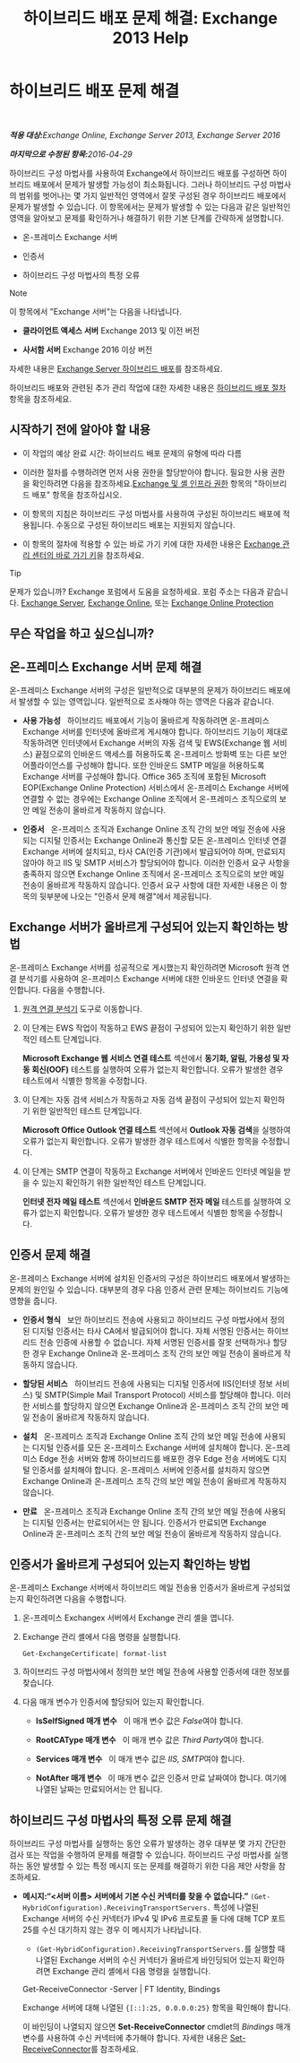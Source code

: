 ﻿---
title: '하이브리드 배포 문제 해결: Exchange 2013 Help'
TOCTitle: 하이브리드 배포 문제 해결
ms:assetid: bbae72f3-6a1e-4cbf-80da-d8f73d969c6b
ms:mtpsurl: https://technet.microsoft.com/ko-kr/library/JJ659053(v=EXCHG.150)
ms:contentKeyID: 50484638
ms.date: 01/10/2018
mtps_version: v=EXCHG.150
ms.translationtype: HT
---

# 하이브리드 배포 문제 해결

 

_<strong>적용 대상:</strong>Exchange Online, Exchange Server 2013, Exchange Server 2016_

_<strong>마지막으로 수정된 항목:</strong>2016-04-29_

하이브리드 구성 마법사를 사용하여 Exchange에서 하이브리드 배포를 구성하면 하이브리드 배포에서 문제가 발생할 가능성이 최소화됩니다. 그러나 하이브리드 구성 마법사의 범위를 벗어나는 몇 가지 일반적인 영역에서 잘못 구성된 경우 하이브리드 배포에서 문제가 발생할 수 있습니다. 이 항목에서는 문제가 발생할 수 있는 다음과 같은 일반적인 영역을 알아보고 문제를 확인하거나 해결하기 위한 기본 단계를 간략하게 설명합니다.

  - 온-프레미스 Exchange 서버

  - 인증서

  - 하이브리드 구성 마법사의 특정 오류


> [!NOTE]
> 이 항목에서 "Exchange 서버"는 다음을 나타냅니다. 
> <UL>
> <LI>
> <P><STRONG>클라이언트 액세스 서버</STRONG> Exchange 2013 및 이전 버전</P>
> <LI>
> <P><STRONG>사서함 서버</STRONG> Exchange 2016 이상 버전</P></LI></UL>



자세한 내용은 [Exchange Server 하이브리드 배포](exchange-server-hybrid-deployments-exchange-2013-help.md)를 참조하세요.

하이브리드 배포와 관련된 추가 관리 작업에 대한 자세한 내용은 [하이브리드 배포 절차](hybrid-deployment-procedures-exchange-2013-help.md) 항목을 참조하세요.

## 시작하기 전에 알아야 할 내용

  - 이 작업의 예상 완료 시간: 하이브리드 배포 문제의 유형에 따라 다름

  - 이러한 절차를 수행하려면 먼저 사용 권한을 할당받아야 합니다. 필요한 사용 권한을 확인하려면 다음을 참조하세요.[Exchange 및 셸 인프라 권한](https://technet.microsoft.com/ko-kr/library/dd638114\(v=exchg.150\)) 항목의 "하이브리드 배포" 항목을 참조하십시오.

  - 이 항목의 지침은 하이브리드 구성 마법사를 사용하여 구성된 하이브리드 배포에 적용됩니다. 수동으로 구성된 하이브리드 배포는 지원되지 않습니다.

  - 이 항목의 절차에 적용할 수 있는 바로 가기 키에 대한 자세한 내용은 [Exchange 관리 센터의 바로 가기 키](https://technet.microsoft.com/ko-kr/library/jj150484\(v=exchg.150\))을 참조하세요.


> [!TIP]
> 문제가 있습니까? Exchange 포럼에서 도움을 요청하세요. 포럼 주소는 다음과 같습니다. <A href="https://go.microsoft.com/fwlink/p/?linkid=60612">Exchange Server</A>, <A href="https://go.microsoft.com/fwlink/p/?linkid=267542">Exchange Online</A>, 또는 <A href="https://go.microsoft.com/fwlink/p/?linkid=285351">Exchange Online Protection</A>



## 무슨 작업을 하고 싶으십니까?

## 온-프레미스 Exchange 서버 문제 해결

온-프레미스 Exchange 서버의 구성은 일반적으로 대부분의 문제가 하이브리드 배포에서 발생할 수 있는 영역입니다. 일반적으로 조사해야 하는 영역은 다음과 같습니다.

  - **사용 가능성**   하이브리드 배포에서 기능이 올바르게 작동하려면 온-프레미스 Exchange 서버를 인터넷에 올바르게 게시해야 합니다. 하이브리드 기능이 제대로 작동하려면 인터넷에서 Exchange 서버의 자동 검색 및 EWS(Exchange 웹 서비스) 끝점으로의 인바운드 액세스를 허용하도록 온-프레미스 방화벽 또는 다른 보안 어플라이언스를 구성해야 합니다. 또한 인바운드 SMTP 메일을 허용하도록 Exchange 서버를 구성해야 합니다. Office 365 조직에 포함된 Microsoft EOP(Exchange Online Protection) 서비스에서 온-프레미스 Exchange 서버에 연결할 수 없는 경우에는 Exchange Online 조직에서 온-프레미스 조직으로의 보안 메일 전송이 올바르게 작동하지 않습니다.

  - **인증서**   온-프레미스 조직과 Exchange Online 조직 간의 보안 메일 전송에 사용되는 디지털 인증서는 Exchange Online과 통신할 모든 온-프레미스 인터넷 연결 Exchange 서버에 설치되고, 타사 CA(인증 기관)에서 발급되어야 하며, 만료되지 않아야 하고 IIS 및 SMTP 서비스가 할당되어야 합니다. 이러한 인증서 요구 사항을 충족하지 않으면 Exchange Online 조직에서 온-프레미스 조직으로의 보안 메일 전송이 올바르게 작동하지 않습니다. 인증서 요구 사항에 대한 자세한 내용은 이 항목의 뒷부분에 나오는 "인증서 문제 해결"에서 제공됩니다.

## Exchange 서버가 올바르게 구성되어 있는지 확인하는 방법

온-프레미스 Exchange 서버를 성공적으로 게시했는지 확인하려면 Microsoft 원격 연결 분석기를 사용하여 온-프레미스 Exchange 서버에 대한 인바운드 인터넷 연결을 확인합니다. 다음을 수행합니다.

1.  [원격 연결 분석기](https://www.testexchangeconnectivity.com/) 도구로 이동합니다.

2.  이 단계는 EWS 작업이 작동하고 EWS 끝점이 구성되어 있는지 확인하기 위한 일반적인 테스트 단계입니다.
    
    **Microsoft Exchange 웹 서비스 연결 테스트** 섹션에서 **동기화, 알림, 가용성 및 자동 회신(OOF)** 테스트를 실행하여 오류가 없는지 확인합니다. 오류가 발생한 경우 테스트에서 식별한 항목을 수정합니다.

3.  이 단계는 자동 검색 서비스가 작동하고 자동 검색 끝점이 구성되어 있는지 확인하기 위한 일반적인 테스트 단계입니다.
    
    **Microsoft Office Outlook 연결 테스트** 섹션에서 **Outlook 자동 검색**을 실행하여 오류가 없는지 확인합니다. 오류가 발생한 경우 테스트에서 식별한 항목을 수정합니다.

4.  이 단계는 SMTP 연결이 작동하고 Exchange 서버에서 인바운드 인터넷 메일을 받을 수 있는지 확인하기 위한 일반적인 테스트 단계입니다.
    
    **인터넷 전자 메일 테스트** 섹션에서 **인바운드 SMTP 전자 메일** 테스트를 실행하여 오류가 없는지 확인합니다. 오류가 발생한 경우 테스트에서 식별한 항목을 수정합니다.

## 인증서 문제 해결

온-프레미스 Exchange 서버에 설치된 인증서의 구성은 하이브리드 배포에서 발생하는 문제의 원인일 수 있습니다. 대부분의 경우 다음 인증서 관련 문제는 하이브리드 기능에 영향을 줍니다.

  - **인증서 형식**   보안 하이브리드 전송에 사용되고 하이브리드 구성 마법사에서 정의된 디지털 인증서는 타사 CA에서 발급되어야 합니다. 자체 서명된 인증서는 하이브리드 전송 인증에 사용할 수 없습니다. 자체 서명된 인증서를 잘못 선택하거나 할당한 경우 Exchange Online과 온-프레미스 조직 간의 보안 메일 전송이 올바르게 작동하지 않습니다.

  - **할당된 서비스**   하이브리드 전송에 사용되는 디지털 인증서에 IIS(인터넷 정보 서비스) 및 SMTP(Simple Mail Transport Protocol) 서비스를 할당해야 합니다. 이러한 서비스를 할당하지 않으면 Exchange Online과 온-프레미스 조직 간의 보안 메일 전송이 올바르게 작동하지 않습니다.

  - **설치**   온-프레미스 조직과 Exchange Online 조직 간의 보안 메일 전송에 사용되는 디지털 인증서를 모든 온-프레미스 Exchange 서버에 설치해야 합니다. 온-프레미스 Edge 전송 서버와 함께 하이브리드를 배포한 경우 Edge 전송 서버에도 디지털 인증서를 설치해야 합니다. 온-프레미스 서버에 인증서를 설치하지 않으면 Exchange Online과 온-프레미스 조직 간의 보안 메일 전송이 올바르게 작동하지 않습니다.

  - **만료**   온-프레미스 조직과 Exchange Online 조직 간의 보안 메일 전송에 사용되는 디지털 인증서는 만료되어서는 안 됩니다. 인증서가 만료되면 Exchange Online과 온-프레미스 조직 간의 보안 메일 전송이 올바르게 작동하지 않습니다.

## 인증서가 올바르게 구성되어 있는지 확인하는 방법

온-프레미스 Exchange 서버에서 하이브리드 메일 전송용 인증서가 올바르게 구성되었는지 확인하려면 다음을 수행합니다.

1.  온-프레미스 Exchangex 서버에서 Exchange 관리 셸을 엽니다.

2.  Exchange 관리 셸에서 다음 명령을 실행합니다.
    
        Get-ExchangeCertificate| format-list

3.  하이브리드 구성 마법사에서 정의한 보안 메일 전송에 사용할 인증서에 대한 정보를 찾습니다.

4.  다음 매개 변수가 인증서에 할당되어 있는지 확인합니다.
    
      - **IsSelfSigned 매개 변수**   이 매개 변수 값은 *False*여야 합니다.
    
      - **RootCAType 매개 변수**   이 매개 변수 값은 *Third Party*여야 합니다.
    
      - **Services 매개 변수**   이 매개 변수 값은 *IIS, SMTP*여야 합니다.
    
      - **NotAfter 매개 변수**   이 매개 변수 값은 인증서 만료 날짜여야 합니다. 여기에 나열된 날짜는 만료되어서는 안 됩니다.

## 하이브리드 구성 마법사의 특정 오류 문제 해결

하이브리드 구성 마법사를 실행하는 동안 오류가 발생하는 경우 대부분 몇 가지 간단한 검사 또는 작업을 수행하여 문제를 해결할 수 있습니다. 하이브리드 구성 마법사를 실행하는 동안 발생할 수 있는 특정 메시지 또는 문제를 해결하기 위한 다음 제안 사항을 참조하세요.

  - **메시지:“\<서버 이름\> 서버에서 기본 수신 커넥터를 찾을 수 없습니다.”** `(Get-HybridConfiguration).ReceivingTransportServers.` 특성에 나열된 Exchange 서버의 수신 커넥터가 IPv4 및 IPv6 프로토콜 둘 다에 대해 TCP 포트 25를 수신 대기하지 않는 경우 이 메시지가 나타납니다.
    
      -    `(Get-HybridConfiguration).ReceivingTransportServers.`를 실행할 때 나열된 Exchange 서버의 수신 커넥터가 올바르게 바인딩되어 있는지 확인하려면 Exchange 관리 셸에서 다음 명령을 실행합니다.
        
      Get-ReceiveConnector -Server <Server Name> | FT Identity, Bindings
        
      Exchange 서버에 대해 나열된 `{[::]:25, 0.0.0.0:25}` 항목을 확인해야 합니다.
        
      이 바인딩이 나열되지 않으면 **Set-ReceiveConnector** cmdlet의 *Bindings* 매개 변수를 사용하여 수신 커넥터에 추가해야 합니다. 자세한 내용은 [Set-ReceiveConnector](https://technet.microsoft.com/ko-kr/library/bb125140\(v=exchg.150\))를 참조하세요.

